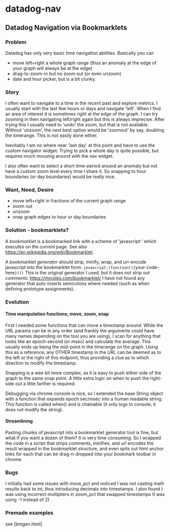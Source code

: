 # datadog-nav
## Datadog Navigation via Bookmarklets
### Problem
Datadog has only very basic time navigation abilities.  Basically you can 
* move left+right a whole graph range (thus an anomaly at the edge of your graph will always be at the edge)
* drag-to-zoom-in but no zoom out (or even unzoom)
* date and hour picker, but is a bit clunky.

### Story
I often want to navigate to a time in the recent past and explore metrics.  I usually start with the last few hours or days and navigate 'left'.  When I find an area of interest it is sometimes right at the edge of the graph.  I can try zooming in then navigating left/right again but this is always imprecise.
After trying this I usually need to 'undo' the zoom, but that is not available.  Without 'unzoom', the next best option would be 'zoomout' by say, doubling the timerange.  This is not easily done either.

Inevitably I am no where near 'last day' at this point and have to use the custom navigator widget.  Trying to pick a whole day is quite possible, but requires much mousing around with the nav widget.

I also often want to select a short time-period around an anomaly but not have a custom zoom level every time I share it.  So snapping to hour boundaries (or day boundaries) would be really nice.


### Want, Need, Desire
* move left+right in fractions of the current graph range
* zoom out
* unzoom
* snap graph edges to hour or day boundaries

### Solution - bookmarklets?
A *bookmarklet* is a bookmarked link with a scheme of 'javascript:' which executes on the current page. See also https://en.wikipedia.org/wiki/Bookmarklet.

A *bookmarklet generator* should strip, minify, wrap, and uri-encode javascript into the bookmarklet form: `javascript:(function(){`your-code-here`})()`
This is the original generator I used, but it does not strip out comments: https://mrcoles.com/bookmarklet/
I have not found any generator that auto-inserts semicolons where needed (such as when defining prototype assignments).

### Evolution
#### Time manipulation functions; move, zoom, snap
First I needed some functions that can move a timestamp around.
While the URL params can be in any order (and frankly the arguments could have many names depending on the tool you are using),
I scan for anything that looks like an epoch-second (or msec) and calculate the average.
This usually ends up being the mid-point in the timerange on the graph.
Using this as a reference, any OTHER timestamp in the URL can be deemed as to the left or the right of this midpoint,
thus providing a clue as to which direction to modify the timestamp.

Snapping is a wee bit more complex, as it is easy to push either side of the graph to the same snap point.
A little extra logic on when to push the right-side out a little farther is required.

Debugging via chrome console is nice, so I extended the base String object with a function that expands epoch sec/msec into a human readable string.
This function is called when() and is chainable (it only logs to console; it does not modify the string).

#### Streamlining
Pasting chunks of javascript into a bookmarklet generator tool is fine, but what if you want a dozen of them?  It is very time consuming.
So I wrapped the code in a script that strips comments, minifies, and url encodes the result wrapped in the bookmarklet structure,
and even spits out html anchor links for each that can be drag-n-dropped into your bookmark toolbar in chrome.

### Bugs
I initially had some issues with move_pct and noticed I was not casting math results back to int, thus introducing decimals into timestamps.
I also found I was using incorrect multipliers in zoom_pct that swapped timestamps (I was using -1 instead of 2)

### Premade examples
see [bmgen.html]
